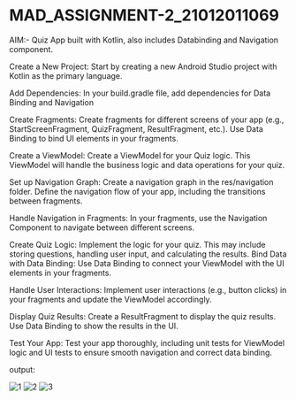 # MAD_ASSIGNMENT-2_21012011069

 AIM:- Quiz App built with Kotlin, also includes Databinding and Navigation component.
 
Create a New Project:
Start by creating a new Android Studio project with Kotlin as the primary language.

Add Dependencies:
In your build.gradle file, add dependencies for Data Binding and Navigation 

Create Fragments:
Create fragments for different screens of your app (e.g., StartScreenFragment, QuizFragment, ResultFragment, etc.). Use Data Binding to bind UI elements in your fragments.

Create a ViewModel:
Create a ViewModel for your Quiz logic. This ViewModel will handle the business logic and data operations for your quiz.

Set up Navigation Graph:
Create a navigation graph in the res/navigation folder. Define the navigation flow of your app, including the transitions between fragments.

Handle Navigation in Fragments:
In your fragments, use the Navigation Component to navigate between different screens.

 Create Quiz Logic:
 Implement the logic for your quiz. This may include storing questions, handling user input, and calculating the results.
 Bind Data with Data Binding:
 Use Data Binding to connect your ViewModel with the UI elements in your fragments.

 Handle User Interactions:
 Implement user interactions (e.g., button clicks) in your fragments and update the ViewModel accordingly.

  Display Quiz Results:
  Create a ResultFragment to display the quiz results. Use Data Binding to show the results in the UI.

  Test Your App:
  Test your app thoroughly, including unit tests for ViewModel logic and UI tests to ensure smooth navigation and correct data binding.


output:

![1](https://github.com/Patelbhoomi122/MAD_ASSIGNMENT-2_21012011069/assets/98692265/da200513-2c08-470e-a2ba-a063cfa30d5a)
![2](https://github.com/Patelbhoomi122/MAD_ASSIGNMENT-2_21012011069/assets/98692265/4ccaadf4-4db0-441b-a085-613fa2352d7d)
![3](https://github.com/Patelbhoomi122/MAD_ASSIGNMENT-2_21012011069/assets/98692265/07a4e21f-b9f9-49e3-a68c-7c20bc8c53b7)

